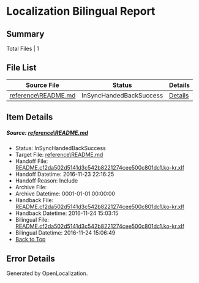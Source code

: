 # <a name='report-top'></a> Localization Bilingual Report

## Summary
 Total Files | 1

## File List
 Source File | Status | Details 
 ----------- | ------ | ------- 
 [reference\README.md](https://github.com/PowerShell/powerShell-Docs/blob/6f2cc23f6fce9c267e793fa8653f292e6a6b98ec/reference/README.md) | InSyncHandedBackSuccess | [Details](#edafde9188cad3b21d0cd2b30cfaaf1bede9b1952174)

## Item Details
##### <a name='edafde9188cad3b21d0cd2b30cfaaf1bede9b1952174'></a> Source: [reference\README.md](https://github.com/PowerShell/powerShell-Docs/blob/6f2cc23f6fce9c267e793fa8653f292e6a6b98ec/reference/README.md)
* Status: InSyncHandedBackSuccess
* Target File: [reference\README.md](https://github.com/PowerShell/powerShell-Docs.ko-kr/blob/fa2e2f8ba3b9a4417618ed164038c6c429aa2c77/reference/README.md)
* Handoff File: [README.cf2da502d5141d3c542b8221274cee500c801dc1.ko-kr.xlf](https://github.com/PowerShell/powerShell-Docs.handoff/blob/c02e30b6f507260e4147313113723f128239a0a0/ol-handoff/PowerShell/powerShell-Docs.ko-kr/live/README.cf2da502d5141d3c542b8221274cee500c801dc1.ko-kr.xlf)
* Handoff Datetime: 2016-11-23 22:16:25
* Handoff Reason: Include
* Archive File: 
* Archive Datetime: 0001-01-01 00:00:00
* Handback File: [README.cf2da502d5141d3c542b8221274cee500c801dc1.ko-kr.xlf](https://github.com/PowerShell/powerShell-Docs.handback/blob/cc4c30b132ba4448f7a7fc775b23b192d62a7fff/ol-handback/PowerShell/powerShell-Docs.ko-kr/live/README.cf2da502d5141d3c542b8221274cee500c801dc1.ko-kr.xlf)
* Handback Datetime: 2016-11-24 15:03:15
* Bilingual File: [README.cf2da502d5141d3c542b8221274cee500c801dc1.ko-kr.xlf](https://github.com/PowerShell/powerShell-Docs.handback/blob/cc4c30b132ba4448f7a7fc775b23b192d62a7fff/ol-handback/PowerShell/powerShell-Docs.ko-kr/live/README.cf2da502d5141d3c542b8221274cee500c801dc1.ko-kr.xlf)
* Bilingual Datetime: 2016-11-24 15:06:49
* [Back to Top](#report-top)


## Error Details

Generated by OpenLocalization.
